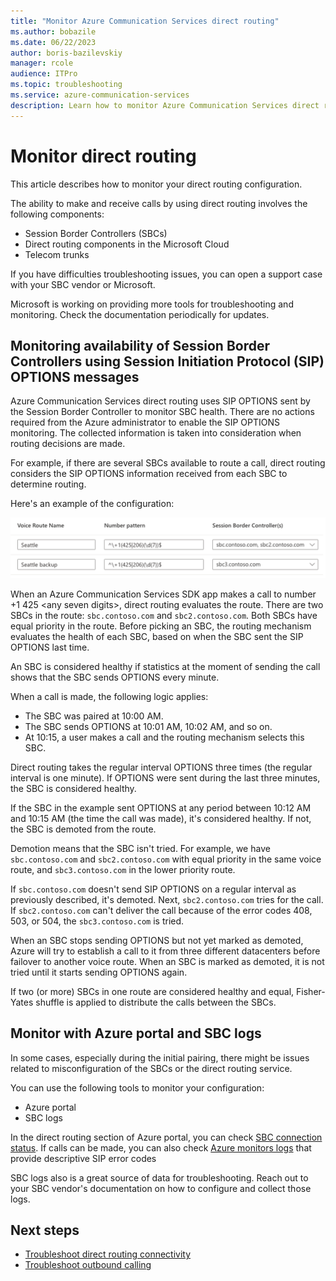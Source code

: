 ```yaml
---
title: "Monitor Azure Communication Services direct routing"
ms.author: bobazile
ms.date: 06/22/2023
author: boris-bazilevskiy
manager: rcole
audience: ITPro
ms.topic: troubleshooting
ms.service: azure-communication-services
description: Learn how to monitor Azure Communication Services direct routing configuration, including Session Border Controllers, cloud components, and Telecom trunks.
---
```


# Monitor direct routing

This article describes how to monitor your direct routing configuration.

The ability to make and receive calls by using direct routing involves the following components:

- Session Border Controllers (SBCs)
- Direct routing components in the Microsoft Cloud
- Telecom trunks

If you have difficulties troubleshooting issues, you can open a support case with your SBC vendor or Microsoft.

Microsoft is working on providing more tools for troubleshooting and monitoring. Check the documentation periodically for updates.

## Monitoring availability of Session Border Controllers using Session Initiation Protocol (SIP) OPTIONS messages

Azure Communication Services direct routing uses SIP OPTIONS sent by the Session Border Controller to monitor SBC health. There are no actions required from the Azure administrator to enable the SIP OPTIONS monitoring. The collected information is taken into consideration when routing decisions are made.

For example, if there are several SBCs available to route a call, direct routing considers the SIP OPTIONS information received from each SBC to determine routing.

Here's an example of the configuration:

![[Screenshot showing SIP options configuration example.](../../media/monitoring-troubleshooting-telephony/sip-options-config-routing.png)](../../media/monitoring-troubleshooting-telephony/sip-options-config-routing.png#lightbox)

When an Azure Communication Services SDK app makes a call to number +1 425 \<any seven digits>, direct routing evaluates the route. There are two SBCs in the route: `sbc.contoso.com` and `sbc2.contoso.com`. Both SBCs have equal priority in the route. Before picking an SBC, the routing mechanism evaluates the health of each SBC, based on when the SBC sent the SIP OPTIONS last time.

An SBC is considered healthy if statistics at the moment of sending the call shows that the SBC sends OPTIONS every minute.  

When a call is made, the following logic applies:

- The SBC was paired at 10:00 AM.  
- The SBC sends OPTIONS at 10:01 AM, 10:02 AM, and so on.  
- At 10:15, a user makes a call and the routing mechanism selects this SBC.

Direct routing takes the regular interval OPTIONS three times (the regular interval is one minute). If OPTIONS were sent during the last three minutes, the SBC is considered healthy.

If the SBC in the example sent OPTIONS at any period between 10:12 AM and 10:15 AM (the time the call was made), it's considered healthy. If not, the SBC is demoted from the route.

Demotion means that the SBC isn't tried. For example, we have `sbc.contoso.com` and `sbc2.contoso.com` with equal priority in the same voice route, and `sbc3.contoso.com` in the lower priority route.  

If `sbc.contoso.com` doesn't send SIP OPTIONS on a regular interval as previously described, it's demoted. Next, `sbc2.contoso.com` tries for the call. If `sbc2.contoso.com` can't deliver the call because of the error codes 408, 503, or 504, the `sbc3.contoso.com` is tried. 

When an SBC stops sending OPTIONS but not yet marked as demoted, Azure will try to establish a call to it from three different datacenters before failover to another voice route. When an SBC is marked as demoted, it is not tried until it starts sending OPTIONS again.

If two (or more) SBCs in one route are considered healthy and equal, Fisher-Yates shuffle is applied to distribute the calls between the SBCs.

## Monitor with Azure portal and SBC logs

In some cases, especially during the initial pairing, there might be issues related to misconfiguration of the SBCs or the direct routing service.

You can use the following tools to monitor your configuration:  

- Azure portal
- SBC logs

In the direct routing section of Azure portal, you can check [SBC connection status](../direct-routing-provisioning.md#session-border-controller-connection-status).
If calls can be made, you can also check [Azure monitors logs](../../analytics/logs/voice-and-video-logs.md) that provide descriptive SIP error codes

SBC logs also is a great source of data for troubleshooting. Reach out to your SBC vendor's documentation on how to configure and collect those logs.

## Next steps

- [Troubleshoot direct routing connectivity](./troubleshoot-tls-certificate-sip-options.md)
- [Troubleshoot outbound calling](./troubleshoot-outbound-calls.md)